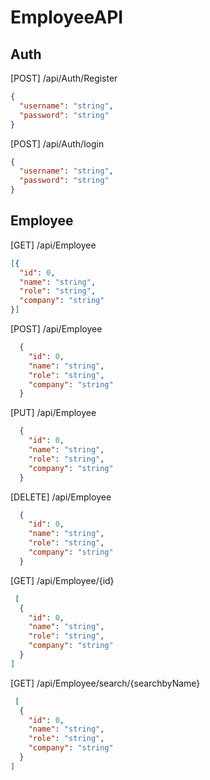 ﻿# EmployeeAPI

## Auth
[POST] /api/Auth/Register
```json
{
  "username": "string",
  "password": "string"
}
```
[POST] /api/Auth/login
```json
{
  "username": "string",
  "password": "string"
}
```
## Employee
[GET] /api/Employee
```json
[{
  "id": 0,
  "name": "string",
  "role": "string",
  "company": "string"
}]
```
[POST] /api/Employee
```json
  {
    "id": 0,
    "name": "string",
    "role": "string",
    "company": "string"
  }
```
[PUT] /api/Employee
```json
  {
    "id": 0,
    "name": "string",
    "role": "string",
    "company": "string"
  }
```
[DELETE] /api/Employee
```json
  {
    "id": 0,
    "name": "string",
    "role": "string",
    "company": "string"
  }
```
[GET] /api/Employee/{id}
```json
 [
  {
    "id": 0,
    "name": "string",
    "role": "string",
    "company": "string"
  }
]
```
[GET] /api/Employee/search/{searchbyName}
```json
 [
  {
    "id": 0,
    "name": "string",
    "role": "string",
    "company": "string"
  }
]
```
